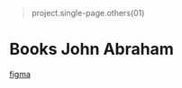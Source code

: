 > project.single-page.others(01)

# Books John Abraham
[figma](https://www.figma.com/file/vpj7vMoc370uQPjd55km1E/Pages-(Copy)?type=design&node-id=0-1&mode=design&t=MaMI8EZiZgqJYU8n-0)

